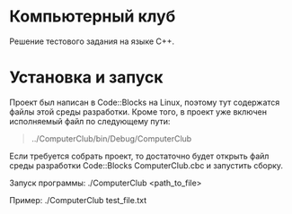# Компьютерный клуб
Решение тестового задания на языке C++. 
# Установка и запуск
Проект был написан в Code::Blocks на Linux, поэтому тут содержатся файлы этой среды разработки. Кроме того, в проект уже включен исполняемый файл по следующему пути:
> ../ComputerClub/bin/Debug/ComputerClub

Если требуется собрать проект, то достаточно будет открыть файл среды разработки Code::Blocks ComputerClub.cbc и запустить сборку.

Запуск программы: 
./ComputerClub <path_to_file>

Пример:
 ./ComputerClub test_file.txt
